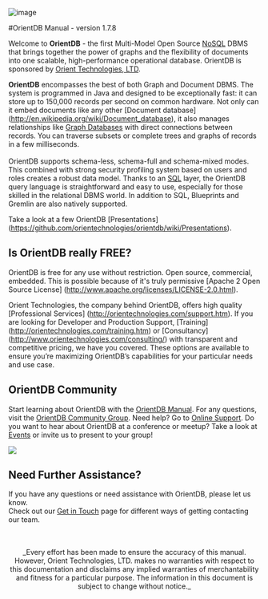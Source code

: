 ![image](http://www.orientdb.org/images/orientdb_logo_mid.png)

#OrientDB Manual - version 1.7.8

Welcome to **OrientDB** - the first Multi-Model Open Source [NoSQL](http://en.wikipedia.org/wiki/NoSQL) DBMS that brings together the power of graphs and the flexibility of documents into one scalable, high-performance operational database. OrientDB is sponsored by [Orient Technologies, LTD](http://www.orientechnologies.com).

**OrientDB** encompasses the best of both Graph and Document DBMS. The system is programmed in Java and designed to be exceptionally fast: it can store up to 150,000 records per second on common hardware. Not only can it embed documents like any other [Document database] (http://en.wikipedia.org/wiki/Document_database), it also manages relationships like [Graph Databases](http://en.wikipedia.org/wiki/Graph_database) with direct connections between records. You can traverse subsets or complete trees and graphs of records in a few milliseconds. 
<br>
<br>
OrientDB supports schema-less, schema-full and schema-mixed modes. This combined with strong security profiling system based on users and roles creates a robust data model.  Thanks to an [SQL](../sql/README.md) layer, the OrientDB query language is straightforward and easy to use, especially for those skilled in the relational DBMS world. In addition to SQL, Blueprints and Gremlin are also natively supported.

Take a look at a few OrientDB [Presentations] (https://github.com/orientechnologies/orientdb/wiki/Presentations).

## Is OrientDB really FREE?

OrientDB is free for any use without restriction. Open source, commercial, embedded. This is possible because of it's truly permissive [Apache 2 Open Source License] (http://www.apache.org/licenses/LICENSE-2.0.html).

Orient Technologies, the company behind OrientDB, offers high quality [Professional Services] (http://orientechnologies.com/support.htm). If you are looking for Developer and Production Support, [Training] (http://orientechnologies.com/training.htm) or [Consultancy] (http://www.orientechnologies.com/consulting/) with transparent and competitive pricing, we have you covered. These options are available to ensure you’re maximizing OrientDB’s capabilities for your particular needs and use case.

## OrientDB Community

Start learning about OrientDB with the [OrientDB Manual](http://orientechnologies.com/docs). For any questions, visit the [OrientDB Community Group](http://www.orientdb.org/community-group.htm). Need help? Go to [Online Support](https://gitter.im/orientechnologies/orientdb). Do you want to hear about OrientDB at a conference or meetup? Take a look at [Events](http://www.orientechnologies.com/events/) or invite us to present to your group!

[![](http://mac.softpedia.com/base_img/softpedia_free_award_f.gif)](http://mac.softpedia.com/get/Developer-Tools/Orient.shtml)

## Need Further Assistance? 

If you have any questions or need assistance with OrientDB, please let us know.  
Check out our [Get in Touch](../misc/Get-in-Touch.md) page for different ways of getting contacting our team.

<br>
<br>
<center>_Every effort has been made to ensure the accuracy of this manual. However, Orient Technologies, LTD. makes no warranties with respect to this documentation and disclaims any implied warranties of merchantability and fitness for a particular purpose. The information in this document is subject to change without notice._
</center>
